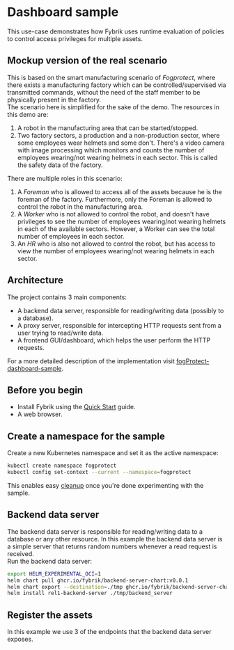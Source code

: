 # Dashboard sample

This use-case demonstrates how Fybrik uses runtime evaluation of policies 
to control access privileges for multiple assets.

## Mockup version of the real scenario

This is based on the smart manufacturing scenario of *Fogprotect*, 
where there exists a manufacturing factory which can be controlled/supervised via 
transmitted commands, without the need of the staff member to be physically present 
in the factory.  
The scenario here is simplified for the sake of the demo. The resources in this demo are:  
1. A robot in the manufacturing area that can be started/stopped.  
2. Two factory sectors, a production and a non-production sector, where some employees wear helmets 
and some don't. There's a video camera with image processing which monitors and counts the number of employees 
wearing/not wearing helmets in each sector. This is called the safety data of the factory.  

There are multiple roles in this scenario:  
1. A *Foreman* who is allowed to access all of the assets because he is the foreman of the factory. 
Furthermore, only the Foreman is allowed to control the robot in the manufacturing area.  
2. A *Worker* who is not allowed to control the robot, and doesn't have privileges to see the number 
of employees wearing/not wearing helmets in each of the available sectors. However, a Worker can see the total 
number of employees in each sector.  
3. An *HR* who is also not allowed to control the robot, but has access to view the number of employees 
wearing/not wearing helmets in each sector.

## Architecture
The project contains 3 main components:  
- A backend data server, responsible for reading/writing data (possibly to a database).  
- A proxy server, responsible for intercepting HTTP requests sent
from a user trying to read/write data.  
- A frontend GUI/dashboard, which helps the user perform the HTTP 
requests.

For a more detailed description of the implementation visit [fogProtect-dashboard-sample](https://github.com/fybrik/fogProtect-dashboard-sample/tree/chart-push).

## Before you begin

- Install Fybrik using the [Quick Start](../get-started/quickstart.md) guide.
- A web browser.

## Create a namespace for the sample

Create a new Kubernetes namespace and set it as the active namespace:

```bash
kubectl create namespace fogprotect
kubectl config set-context --current --namespace=fogprotect
```

This enables easy [cleanup](#cleanup) once you're done experimenting with the sample.

## Backend data server

The backend data server is responsible for reading/writing data to a database or any other resource. In this 
example the backend data server is a simple server that returns random numbers whenever a read request is 
received.  
Run the backend data server:  
```bash
export HELM_EXPERIMENTAL_OCI=1
helm chart pull ghcr.io/fybrik/backend-server-chart:v0.0.1
helm chart export --destination=./tmp ghcr.io/fybrik/backend-server-chart:v0.0.1
helm install rel1-backend-server ./tmp/backend_server
```


## Register the assets
In this example we use 3 of the endpoints that the backend data server exposes.